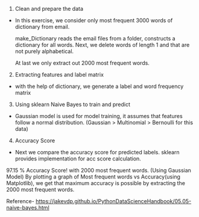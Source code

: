 1. Clean and prepare the data
- 	In this exercise, we consider only most frequent 3000 words of 		dictionary from email. 

	make_Dictionary reads the email files from a folder, constructs a dictionary for all words. Next, we delete words of length 1 and that are not purely alphabetical.

	At last we only extract out 2000 most frequent words.

2. Extracting features and label matrix
-	with the help of dictionary, we generate a label and word 			frequency matrix

3. Using sklearn Naive Bayes to train and predict
- 	Gaussian model is used for model training, it assumes that 				features follow a normal distribution. (Gaussian > Multinomial > 		Bernoulli for this data)

4. Accuracy Score
- 	Next we compare the accuracy score for predicted labels. sklearn 	provides implementation for acc score calculation.

97.15 % Accuracy Score! with 2000 most frequent words. (Using Gaussian Model)
By plotting a graph of Most frequent words vs Accuracy(using Matplotlib), we get that maximum accuracy is possible by extracting the 2000 most
frequent words.

Reference- https://jakevdp.github.io/PythonDataScienceHandbook/05.05-naive-bayes.html
